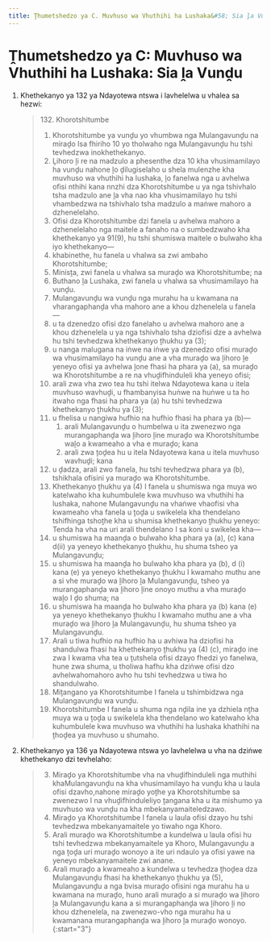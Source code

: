 ```yaml
---
title: Ṱhumetshedzo ya C. Muvhuso wa Vhuthihi ha Lushaka&#58; Sia ḽa Vunḓu
---
```


# Ṱhumetshedzo ya C: Muvhuso wa Vhuthihi ha Lushaka: Sia ḽa Vunḓu

1.	Khethekanyo ya 132 ya Ndayotewa ntswa i lavhelelwa u vhalea sa hezwi:

	> 132\. Khorotshitumbe
	> 
	> 1.	Khorotshitumbe ya vunḓu yo vhumbwa nga Mulangavunḓu na miraḓo Isa fhiriho 10 yo tholwaho nga Mulangavunḓu hu tshi tevhedzwa inokhethekanyo.
	> 2.	Ḽihoro ḽi re na madzulo a phesenthe dza 10 kha vhusimamilayo ha vunḓu nahone ḽo ḓilugiselaho u shela mulenzhe kha muvhuso wa vhuthihi ha lushaka, ḽo fanelwa nga u avhelwa ofisi nthihi kana nnzhi dza Khorotshitumbe u ya nga tshivhalo tsha madzulo ane ḽa vha nao kha vhusimamilayo hu tshi vhambedzwa na tshivhalo tsha madzulo a maṅwe mahoro a dzhenelelaho.
	> 3.	Ofisi dza Khorotshitumbe dzi fanela u avhelwa mahoro a dzhenelelaho nga maitele a fanaho na o sumbedzwaho kha khethekanyo ya 91(9), hu tshi shumiswa maitele o bulwaho kha iyo khethekanyo—
	>	1.	khabinethe, hu fanela u vhalwa sa zwi ambaho Khorotshitumbe;
	>	1.	Minisṱa, zwi fanela u vhalwa sa muraḓo wa Khorotshitumbe; na
	>	1.	Buthano ḽa Lushaka, zwi fanela u vhalwa sa vhusimamilayo ha vunḓu.
	> 4.	Mulangavunḓu wa vunḓu nga murahu ha u kwamana na vharangaphanḓa vha mahoro ane a khou dzhenelela u fanela—
	>	1.	u ta dzenedzo ofisi dzo fanelaho u avhelwa mahoro ane a khou dzhenelela u ya nga tshivhalo tsha dziofisi dze a avhelwa hu tshi tevhedzwa khethekanyo ṱhukhu ya (3);
	>	1.	u nanga malugana na iṅwe na iṅwe ya dzenedzo ofisi muraḓo wa vhusimamilayo ha vunḓu ane a vha muraḓo wa ḽihoro ḽe yeneyo ofisi ya avhelwa ḽone fhasi ha phara ya (a), sa muraḓo wa Khorotshitumbe a re na vhuḓifhinduleli kha yeneyo ofisi;
	>	1.	arali zwa vha zwo tea hu tshi itelwa Ndayotewa kana u itela muvhuso wavhuḓi, u fhambanyisa huṅwe na huṅwe u ta ho itwaho nga fhasi ha phara ya (a) hu tshi tevhedzwa khethekanyo ṱhukhu ya (3);
	>	1.	u fhelisa u nangiwa hufhio na hufhio fhasi ha phara ya (b)—
	>		1.	arali Mulangavunḓu o humbelwa u ita zwenezwo nga murangaphanḓa wa ḽihoro ḽine muraḓo wa Khorotshitumbe waḽo a kwameaho a vha e muraḓo; kana
	>		1.	arali zwa ṱoḓea hu u itela Ndayotewa kana u itela muvhuso wavhuḓi; kana
	>	1.	u ḓadza, arali zwo fanela, hu tshi tevhedzwa phara ya (b), tshikhala ofisini ya muraḓo wa Khorotshitumbe.
	> 5.	Khethekanyo ṱhukhu ya (4) I fanela u shumiswa nga muya wo katelwaho kha kuhumbulele kwa muvhuso wa vhuthihi ha lushaka, nahone Mulangavunḓu na vhaṅwe vhaofisi vha kwameaho vha fanela u ṱoḓa u swikelela kha thendelano tshifhinga tshoṱhe kha u shumisa khethekanyo ṱhukhu yeneyo: Tenda ha vha na uri arali thendelano I sa koni u swikelea kha—
	>	1.	u shumiswa ha maanḓa o bulwaho kha phara ya (a), (c) kana d(ii) ya yeneyo khethekanyo ṱhukhu, hu shuma tsheo ya Mulangavunḓu;
	>	1.	u shumiswa ha maanḓa ho bulwaho kha phara ya (b), d (i) kana (e) ya yeneyo khethekanyo ṱhukhu I kwamaho muthu ane a si vhe muraḓo wa ḽihoro ḽa Mulangavunḓu, tsheo ya murangaphanḓa wa ḽihoro ḽine onoyo muthu a vha muraḓo waḽo I ḓo shuma; na
	>	1.	u shumiswa ha maanḓa ho bulwaho kha phara ya (b) kana (e) ya yeneyo khethekanyo ṱhukhu I kwamaho muthu ane a vha muraḓo wa        ḽihoro ḽa Mulangavunḓu, hu shuma tsheo ya Mulangavunḓu.
	> 6.	Arali u tiwa hufhio na hufhio ha u avhiwa ha dziofisi ha shandulwa fhasi ha khethekanyo ṱhukhu ya (4) (c), miraḓo ine zwa I kwama vha tea u ṱutshela ofisi dzayo fhedzi yo fanelwa, hune zwa shuma, u tholiwa hafhu kha dziṅwe ofisi dzo avhelwahomahoro avho hu tshi tevhedzwa u tiwa ho shandulwaho.
	> 7.	Miṱangano ya Khorotshitumbe I fanela u tshimbidzwa nga Mulangavunḓu wa vunḓu.
	> 8.	Khorotshitumbe I fanela u shuma nga nḓila ine ya dzhiela nṱha muya wa u ṱoḓa u swikelela kha thendelano wo katelwaho kha kuhumbulele kwa muvhuso wa vhuthihi ha lushaka khathihi na ṱhoḓea ya muvhuso u shumaho.

2.	Khethekanyo ya 136 ya Ndayotewa ntswa yo lavhelelwa u vha na dziṅwe khethekanyo dzi tevhelaho:

	> 3.	Miraḓo ya Khorotshitumbe vha na vhuḓifhinduleli nga muthihi khaMulangavunḓu na kha vhusimamilayo ha vunḓu kha u laula ofisi dzavho,nahone miraḓo yoṱhe ya Khorotshitumbe sa zwenezwo I na vhuḓifhinduleliyo ṱangana kha u ita mishumo ya muvhuso wa vunḓu na kha mbekanyamaiteledzawo.
	> 4.	Miraḓo ya Khorotshitumbe I fanela u laula ofisi dzayo hu tshi tevhedzwa mbekanyamaitele yo tiwaho nga Khoro.
	> 5.	Arali muraḓo wa Khorotshitumbe a kundelwa u laula ofisi hu tshi tevhedzwa mbekanyamaitele ya Khoro, Mulangavunḓu a nga ṱoḓa uri muraḓo wonoyo a ite uri ndaulo ya ofisi yawe na yeneyo mbekanyamaitele zwi anane.
	> 6.	Arali muraḓo a kwameaho a kundelwa u tevhedza ṱhoḓea dza Mulangavunḓu fhasi ha khethekanyo ṱhukhu ya (5), Mulangavunḓu a nga bvisa muraḓo ofisini nga murahu ha u kwamana na muraḓo, huno arali muraḓo a si muraḓo wa ḽihoro ḽa Mulangavunḓu kana a si murangaphanḓa wa ḽihoro ḽi no khou dzhenelela, na zwenezwo-vho nga murahu ha u kwamanana murangaphanḓa wa ḽihoro ḽa muraḓo wonoyo.
	> {:start="3"}